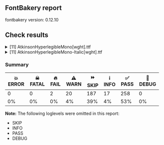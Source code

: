 ## FontBakery report

fontbakery version: 0.12.10





## Check results



<details><summary>[11] AtkinsonHyperlegibleMono[wght].ttf</summary>
<div>
<details>
    <summary>🔥 <b>FAIL</b> Combined length of family and style must not exceed 32 characters. <a href="https://fontbakery.readthedocs.io/en/stable/fontbakery/checks/googlefonts.name.html#"></a></summary>
    <div>







* 🔥 **FAIL** <p>Name ID 4 'Atkinson Hyperlegible Mono ExtraLight' exceeds 32 characters. This has been found to cause problems with the dropdown menu in old versions of Microsoft Word as well as shaping issues for some accented letters in Microsoft Word on Windows 10 and 11.</p>
 [code: nameid4-too-long]



* 🔥 **FAIL** <p>Variable font instance name 'Atkinson Hyperlegible Mono ExtraLight ExtraLight' formed by space-separated concatenation of font family name (nameID 1) and instance subfamily nameID 257 exceeds 32 characters.</p>
<p>This has been found to cause shaping issues for some accented letters in Microsoft Word on Windows 10 and 11.</p>
 [code: instance-too-long]



* 🔥 **FAIL** <p>Variable font instance name 'Atkinson Hyperlegible Mono ExtraLight ExtraLight' formed by space-separated concatenation of font family name (nameID 1) and instance subfamily nameID 257 exceeds 32 characters.</p>
<p>This has been found to cause shaping issues for some accented letters in Microsoft Word on Windows 10 and 11.</p>
 [code: instance-too-long]



* 🔥 **FAIL** <p>Variable font instance name 'Atkinson Hyperlegible Mono ExtraLight Light' formed by space-separated concatenation of font family name (nameID 1) and instance subfamily nameID 259 exceeds 32 characters.</p>
<p>This has been found to cause shaping issues for some accented letters in Microsoft Word on Windows 10 and 11.</p>
 [code: instance-too-long]



* 🔥 **FAIL** <p>Variable font instance name 'Atkinson Hyperlegible Mono ExtraLight Light' formed by space-separated concatenation of font family name (nameID 1) and instance subfamily nameID 259 exceeds 32 characters.</p>
<p>This has been found to cause shaping issues for some accented letters in Microsoft Word on Windows 10 and 11.</p>
 [code: instance-too-long]



* 🔥 **FAIL** <p>Variable font instance name 'Atkinson Hyperlegible Mono ExtraLight Regular' formed by space-separated concatenation of font family name (nameID 1) and instance subfamily nameID 261 exceeds 32 characters.</p>
<p>This has been found to cause shaping issues for some accented letters in Microsoft Word on Windows 10 and 11.</p>
 [code: instance-too-long]



* 🔥 **FAIL** <p>Variable font instance name 'Atkinson Hyperlegible Mono ExtraLight Regular' formed by space-separated concatenation of font family name (nameID 1) and instance subfamily nameID 261 exceeds 32 characters.</p>
<p>This has been found to cause shaping issues for some accented letters in Microsoft Word on Windows 10 and 11.</p>
 [code: instance-too-long]



* 🔥 **FAIL** <p>Variable font instance name 'Atkinson Hyperlegible Mono ExtraLight Medium' formed by space-separated concatenation of font family name (nameID 1) and instance subfamily nameID 263 exceeds 32 characters.</p>
<p>This has been found to cause shaping issues for some accented letters in Microsoft Word on Windows 10 and 11.</p>
 [code: instance-too-long]



* 🔥 **FAIL** <p>Variable font instance name 'Atkinson Hyperlegible Mono ExtraLight Medium' formed by space-separated concatenation of font family name (nameID 1) and instance subfamily nameID 263 exceeds 32 characters.</p>
<p>This has been found to cause shaping issues for some accented letters in Microsoft Word on Windows 10 and 11.</p>
 [code: instance-too-long]



* 🔥 **FAIL** <p>Variable font instance name 'Atkinson Hyperlegible Mono ExtraLight SemiBold' formed by space-separated concatenation of font family name (nameID 1) and instance subfamily nameID 265 exceeds 32 characters.</p>
<p>This has been found to cause shaping issues for some accented letters in Microsoft Word on Windows 10 and 11.</p>
 [code: instance-too-long]



* 🔥 **FAIL** <p>Variable font instance name 'Atkinson Hyperlegible Mono ExtraLight SemiBold' formed by space-separated concatenation of font family name (nameID 1) and instance subfamily nameID 265 exceeds 32 characters.</p>
<p>This has been found to cause shaping issues for some accented letters in Microsoft Word on Windows 10 and 11.</p>
 [code: instance-too-long]



* 🔥 **FAIL** <p>Variable font instance name 'Atkinson Hyperlegible Mono ExtraLight Bold' formed by space-separated concatenation of font family name (nameID 1) and instance subfamily nameID 267 exceeds 32 characters.</p>
<p>This has been found to cause shaping issues for some accented letters in Microsoft Word on Windows 10 and 11.</p>
 [code: instance-too-long]



* 🔥 **FAIL** <p>Variable font instance name 'Atkinson Hyperlegible Mono ExtraLight Bold' formed by space-separated concatenation of font family name (nameID 1) and instance subfamily nameID 267 exceeds 32 characters.</p>
<p>This has been found to cause shaping issues for some accented letters in Microsoft Word on Windows 10 and 11.</p>
 [code: instance-too-long]



* 🔥 **FAIL** <p>Variable font instance name 'Atkinson Hyperlegible Mono ExtraLight ExtraBold' formed by space-separated concatenation of font family name (nameID 1) and instance subfamily nameID 269 exceeds 32 characters.</p>
<p>This has been found to cause shaping issues for some accented letters in Microsoft Word on Windows 10 and 11.</p>
 [code: instance-too-long]



* 🔥 **FAIL** <p>Variable font instance name 'Atkinson Hyperlegible Mono ExtraLight ExtraBold' formed by space-separated concatenation of font family name (nameID 1) and instance subfamily nameID 269 exceeds 32 characters.</p>
<p>This has been found to cause shaping issues for some accented letters in Microsoft Word on Windows 10 and 11.</p>
 [code: instance-too-long]



* ⚠️ **WARN** <p>Name ID 6 'AtkinsonHyperlegibleMono-ExtraLight' exceeds 27 characters. This has been found to cause problems with PostScript printers, especially on Mac platforms.</p>
 [code: nameid6-too-long]



</div>
</details>

<details>
    <summary>⚠️ <b>WARN</b> Checking correctness of monospaced metadata. <a href="https://fontbakery.readthedocs.io/en/stable/fontbakery/checks/opentype.name.html#"></a></summary>
    <div>







* ⚠️ **WARN** <p>The OpenType spec recommends at <a href="https://learn.microsoft.com/en-us/typography/opentype/spec/recom#hhea-table">https://learn.microsoft.com/en-us/typography/opentype/spec/recom#hhea-table</a> that hhea.numberOfHMetrics be set to 3 but this font has 350 instead.
Please read <a href="https://github.com/fonttools/fonttools/issues/3014">https://github.com/fonttools/fonttools/issues/3014</a> to decide whether this makes sense for your font.</p>
 [code: bad-numberOfHMetrics]



</div>
</details>

<details>
    <summary>⚠️ <b>WARN</b> Check accent of Lcaron, dcaron, lcaron, tcaron <a href="https://fontbakery.readthedocs.io/en/stable/fontbakery/checks/universal.html#"></a></summary>
    <div>









* ⚠️ **WARN** <p>dcaron is decomposed and therefore could not be checked. Please check manually.</p>
 [code: decomposed-outline]



</div>
</details>

<details>
    <summary>⚠️ <b>WARN</b> Check font contains no unreachable glyphs <a href="https://fontbakery.readthedocs.io/en/stable/fontbakery/checks/universal.glyphset.html#"></a></summary>
    <div>







* ⚠️ **WARN** <p>The following glyphs could not be reached by codepoint or substitution rules:</p>
<pre><code>- uni0328.alt
</code></pre>
 [code: unreachable-glyphs]



</div>
</details>

<details>
    <summary>⚠️ <b>WARN</b> Validate size, and resolution of article images, and ensure article page has minimum length and includes visual assets. <a href="https://fontbakery.readthedocs.io/en/stable/fontbakery/checks/googlefonts.article.html#"></a></summary>
    <div>







* ⚠️ **WARN** <p>Family metadata at fonts/variable does not have an article.</p>
 [code: lacks-article]



</div>
</details>

<details>
    <summary>⚠️ <b>WARN</b> Check for codepoints not covered by METADATA subsets. <a href="https://fontbakery.readthedocs.io/en/stable/fontbakery/checks/googlefonts.subsets.html#"></a></summary>
    <div>







* ⚠️ **WARN** <p>The following codepoints supported by the font are not covered by
any subsets defined in the font's metadata file, and will never
be served. You can solve this by either manually adding additional
subset declarations to METADATA.pb, or by editing the glyphset
definitions.</p>
<ul>
<li>U+02D8 BREVE: try adding one of: yi, canadian-aboriginal</li>
<li>U+02D9 DOT ABOVE: try adding one of: yi, canadian-aboriginal</li>
<li>U+02DB OGONEK: try adding one of: yi, canadian-aboriginal</li>
<li>U+0302 COMBINING CIRCUMFLEX ACCENT: try adding one of: math, cherokee, coptic, tifinagh</li>
<li>U+0306 COMBINING BREVE: try adding one of: tifinagh, old-permic</li>
<li>U+0307 COMBINING DOT ABOVE: try adding one of: syriac, duployan, canadian-aboriginal, coptic, hebrew, math, todhri, malayalam, tifinagh, tai-le, old-permic</li>
<li>U+030A COMBINING RING ABOVE: try adding one of: syriac, duployan</li>
<li>U+030B COMBINING DOUBLE ACUTE ACCENT: try adding one of: cherokee, osage</li>
<li>U+030C COMBINING CARON: try adding one of: tai-le, cherokee</li>
<li>U+0326 COMBINING COMMA BELOW: try adding math</li>
<li>U+0327 COMBINING CEDILLA: try adding math</li>
<li>U+0328 COMBINING OGONEK: not included in any glyphset definition</li>
<li>U+0394 GREEK CAPITAL LETTER DELTA: try adding one of: math, elbasan, greek</li>
<li>U+03A9 GREEK CAPITAL LETTER OMEGA: try adding one of: math, elbasan, greek</li>
<li>U+03BC GREEK SMALL LETTER MU: try adding one of: math, greek</li>
<li>U+03C0 GREEK SMALL LETTER PI: try adding one of: math, greek, yi</li>
<li>U+2021 DOUBLE DAGGER: try adding adlam</li>
<li>U+2030 PER MILLE SIGN: try adding adlam</li>
<li>U+212E ESTIMATED SYMBOL: try adding math</li>
<li>U+2202 PARTIAL DIFFERENTIAL: try adding math</li>
<li>U+220F N-ARY PRODUCT: try adding math</li>
<li>U+2211 N-ARY SUMMATION: try adding math</li>
<li>U+2219 BULLET OPERATOR: try adding one of: math, symbols, tai-tham, yi</li>
<li>U+221A SQUARE ROOT: try adding math</li>
<li>U+221E INFINITY: try adding math</li>
<li>U+222B INTEGRAL: try adding math</li>
<li>U+2248 ALMOST EQUAL TO: try adding math</li>
<li>U+2260 NOT EQUAL TO: try adding math</li>
<li>U+2264 LESS-THAN OR EQUAL TO: try adding math</li>
<li>U+2265 GREATER-THAN OR EQUAL TO: try adding math</li>
<li>U+25CA LOZENGE: try adding one of: math, symbols</li>
<li>U+266A EIGHTH NOTE: try adding one of: music, symbols</li>
</ul>
<p>Or you can add the above codepoints to one of the subsets supported by the font: <code>latin</code>, <code>latin-ext</code></p>
 [code: unreachable-subsetting]



</div>
</details>

<details>
    <summary>⚠️ <b>WARN</b> Ensure dotted circle glyph is present and can attach marks. <a href="https://fontbakery.readthedocs.io/en/stable/fontbakery/checks/shaping.html#"></a></summary>
    <div>







* ⚠️ **WARN** <p>No dotted circle glyph present</p>
 [code: missing-dotted-circle]



</div>
</details>

<details>
    <summary>⚠️ <b>WARN</b> Ensure soft_dotted characters lose their dot when combined with marks that replace the dot. <a href="https://fontbakery.readthedocs.io/en/stable/fontbakery/checks/shaping.html#"></a></summary>
    <div>







* ⚠️ **WARN** <p>The dot of soft dotted characters used in orthographies <em>must</em> disappear in the following strings: į̀ į́ į̂ į̃ į̄ į̌</p>
<p>The dot of soft dotted characters <em>should</em> disappear in other cases, for example: į̆ į̇ į̈ į̊ į̋ į̦̀ į̦́ į̦̂ į̦̃ į̦̄ į̦̆ į̦̇ į̦̈ į̦̊ į̦̋ į̦̌ į̧̀ į̧́ į̧̂ į̧̃</p>
<p>Your font fully covers the following languages that require the soft-dotted feature: Lithuanian (Latn, 2,357,094 speakers), Dutch (Latn, 31,709,104 speakers).</p>
<p>Your font does <em>not</em> cover the following languages that require the soft-dotted feature: Bete-Bendi (Latn, 100,000 speakers), Ijo, Southeast (Latn, 2,471,000 speakers), Teke-Ebo (Latn, 260,000 speakers), Ukrainian (Cyrl, 29,273,587 speakers), Ejagham (Latn, 120,000 speakers), Bafut (Latn, 158,146 speakers), Lugbara (Latn, 2,200,000 speakers), Nateni (Latn, 100,000 speakers), Heiltsuk (Latn, 300 speakers), Sar (Latn, 500,000 speakers), Kom (Latn, 360,685 speakers), Dii (Latn, 71,000 speakers), Aghem (Latn, 38,843 speakers), Avokaya (Latn, 100,000 speakers), Dan (Latn, 1,099,244 speakers), Mundani (Latn, 34,000 speakers), Ma’di (Latn, 584,000 speakers), Nzakara (Latn, 50,000 speakers), Koonzime (Latn, 40,000 speakers), South Central Banda (Latn, 244,000 speakers), Mango (Latn, 77,000 speakers), Cicipu (Latn, 44,000 speakers), Southern Kisi (Latn, 360,000 speakers), Belarusian (Cyrl, 10,064,517 speakers), Igbo (Latn, 27,823,640 speakers), Kpelle, Guinea (Latn, 622,000 speakers), Makaa (Latn, 221,000 speakers), Kaska (Latn, 125 speakers), Ekpeye (Latn, 226,000 speakers), Fur (Latn, 1,230,163 speakers), Zapotec (Latn, 490,000 speakers), Vute (Latn, 21,000 speakers), Gulay (Latn, 250,478 speakers), Yala (Latn, 200,000 speakers), Mfumte (Latn, 79,000 speakers), Han (Latn, 6 speakers), Ngbaka (Latn, 1,020,000 speakers), Basaa (Latn, 332,940 speakers), Ebira (Latn, 2,200,000 speakers), Navajo (Latn, 166,319 speakers).</p>
 [code: soft-dotted]



</div>
</details>

<details>
    <summary>⚠️ <b>WARN</b> Are there any misaligned on-curve points? <a href="https://fontbakery.readthedocs.io/en/stable/fontbakery/checks/outline.html#"></a></summary>
    <div>







* ⚠️ **WARN** <p>The following glyphs have on-curve points which have potentially incorrect y coordinates:</p>
<pre><code>* G (U+0047): X=395.0,Y=-1.0 (should be at baseline 0?)

* Gbreve (U+011E): X=395.0,Y=-1.0 (should be at baseline 0?)

* uni0122 (U+0122): X=395.0,Y=-1.0 (should be at baseline 0?)

* Gdotaccent (U+0120): X=395.0,Y=-1.0 (should be at baseline 0?)

* Lcaron (U+013D): X=331.0,Y=669.0 (should be at cap-height 668?)

* Oslash (U+00D8): X=556.0,Y=670.0 (should be at cap-height 668?)

* uni1E9E (U+1E9E): X=452.0,Y=670.0 (should be at cap-height 668?)

* Uogonek (U+0172): X=226.0,Y=-1.5 (should be at baseline 0?)

* aacute (U+00E1): X=430.0,Y=670.0 (should be at cap-height 668?)

* agrave (U+00E0): X=190.0,Y=670.0 (should be at cap-height 668?)

* b (U+0062): X=258.0,Y=1.5 (should be at baseline 0?)

* cacute (U+0107): X=466.0,Y=670.0 (should be at cap-height 668?)

* eth (U+00F0): X=195.0,Y=670.0 (should be at cap-height 668?)

* eacute (U+00E9): X=446.0,Y=670.0 (should be at cap-height 668?)

* egrave (U+00E8): X=206.0,Y=670.0 (should be at cap-height 668?)

* iacute (U+00ED): X=431.0,Y=670.0 (should be at cap-height 668?)

* igrave (U+00EC): X=191.0,Y=670.0 (should be at cap-height 668?)

* uni006A0301: X=461.0,Y=670.0 (should be at cap-height 668?)

* nacute (U+0144): X=436.0,Y=670.0 (should be at cap-height 668?)

* oacute (U+00F3): X=436.0,Y=670.0 (should be at cap-height 668?)

* ograve (U+00F2): X=196.0,Y=670.0 (should be at cap-height 668?)

* oslash (U+00F8): X=106.0,Y=-1.0 (should be at baseline 0?)

* p (U+0070): X=258.0,Y=1.5 (should be at baseline 0?)

* thorn (U+00FE): X=258.0,Y=1.5 (should be at baseline 0?)

* r (U+0072): X=520.0,Y=494.0 (should be at x-height 496?)

* racute (U+0155): X=435.0,Y=670.0 (should be at cap-height 668?)

* s (U+0073): X=236.5,Y=1.0 (should be at baseline 0?)

* sacute (U+015B): X=236.5,Y=1.0 (should be at baseline 0?)

* sacute (U+015B): X=434.0,Y=670.0 (should be at cap-height 668?)

* scaron (U+0161): X=236.5,Y=1.0 (should be at baseline 0?)

* uni0219 (U+0219): X=236.5,Y=1.0 (should be at baseline 0?)

* uni0163 (U+0163): X=315.0,Y=1.0 (should be at baseline 0?)

* uacute (U+00FA): X=434.0,Y=670.0 (should be at cap-height 668?)

* ugrave (U+00F9): X=194.0,Y=670.0 (should be at cap-height 668?)

* wacute (U+1E83): X=436.0,Y=670.0 (should be at cap-height 668?)

* wgrave (U+1E81): X=196.0,Y=670.0 (should be at cap-height 668?)

* yacute (U+00FD): X=436.0,Y=670.0 (should be at cap-height 668?)

* ygrave (U+1EF3): X=196.0,Y=670.0 (should be at cap-height 668?)

* zacute (U+017A): X=447.0,Y=670.0 (should be at cap-height 668?)

* ordfeminine (U+00AA): X=227.0,Y=667.0 (should be at cap-height 668?)

* uni03BC (U+03BC): X=369.0,Y=2.0 (should be at baseline 0?)

* uni03BC (U+03BC): X=225.0,Y=1.0 (should be at baseline 0?)

* exclam (U+0021): X=283.0,Y=2.0 (should be at baseline 0?)

* exclam (U+0021): X=349.5,Y=2.0 (should be at baseline 0?)

* exclamdown (U+00A1): X=289.0,Y=1.0 (should be at baseline 0?)

* exclamdown (U+00A1): X=343.0,Y=1.0 (should be at baseline 0?)

* question (U+003F): X=266.0,Y=2.0 (should be at baseline 0?)

* question (U+003F): X=332.5,Y=2.0 (should be at baseline 0?)

* asterisk (U+002A): X=295.0,Y=666.0 (should be at cap-height 668?)

* asterisk (U+002A): X=338.0,Y=666.0 (should be at cap-height 668?)

* braceleft (U+007B): X=252.5,Y=668.5 (should be at cap-height 668?)

* braceleft (U+007B): X=469.0,Y=666.0 (should be at cap-height 668?)

* braceleft (U+007B): X=341.0,Y=666.0 (should be at cap-height 668?)

* braceright (U+007D): X=291.0,Y=666.0 (should be at cap-height 668?)

* braceright (U+007D): X=163.0,Y=666.0 (should be at cap-height 668?)

* braceright (U+007D): X=379.5,Y=668.5 (should be at cap-height 668?)

* ampersand (U+0026): X=348.5,Y=667.0 (should be at cap-height 668?)

* dollar (U+0024): X=410.0,Y=666.0 (should be at cap-height 668?)

* integral (U+222B): X=349.0,Y=669.0 (should be at cap-height 668?)

* integral (U+222B): X=459.5,Y=666.5 (should be at cap-height 668?)

* partialdiff (U+2202): X=388.0,Y=-1.0 (should be at baseline 0?)

* gravecomb (U+0300): X=247.0,Y=670.0 (should be at cap-height 668?)

* acutecomb (U+0301): X=386.0,Y=670.0 (should be at cap-height 668?)

* uni030C.alt: X=295.0,Y=669.0 (should be at cap-height 668?)

* grave (U+0060): X=247.0,Y=670.0 (should be at cap-height 668?)

* acute (U+00B4): X=386.0,Y=670.0 (should be at cap-height 668?)

* three (U+0033): X=403.5,Y=669.5 (should be at cap-height 668?)
</code></pre>
 [code: found-misalignments]



</div>
</details>

<details>
    <summary>⚠️ <b>WARN</b> Ensure fonts have ScriptLangTags declared on the 'meta' table. <a href="https://fontbakery.readthedocs.io/en/stable/fontbakery/checks/googlefonts.meta.html#"></a></summary>
    <div>







* ⚠️ **WARN** <p>This font file does not have a 'meta' table.</p>
 [code: lacks-meta-table]



</div>
</details>

<details>
    <summary>⚠️ <b>WARN</b> Checking OS/2 achVendID. <a href="https://fontbakery.readthedocs.io/en/stable/fontbakery/checks/googlefonts.os2.html#"></a></summary>
    <div>







* ⚠️ **WARN** <p>OS/2 VendorID value 'NONE' is not yet recognized. If you registered it recently, then it's safe to ignore this warning message. Otherwise, you should set it to your own unique 4 character code, and register it with Microsoft at <a href="https://www.microsoft.com/typography/links/vendorlist.aspx">https://www.microsoft.com/typography/links/vendorlist.aspx</a></p>
 [code: unknown]



</div>
</details>
</div>
</details>

<details><summary>[11] AtkinsonHyperlegibleMono-Italic[wght].ttf</summary>
<div>
<details>
    <summary>🔥 <b>FAIL</b> Combined length of family and style must not exceed 32 characters. <a href="https://fontbakery.readthedocs.io/en/stable/fontbakery/checks/googlefonts.name.html#"></a></summary>
    <div>







* 🔥 **FAIL** <p>Name ID 4 'Atkinson Hyperlegible Mono ExtraLight' exceeds 32 characters. This has been found to cause problems with the dropdown menu in old versions of Microsoft Word as well as shaping issues for some accented letters in Microsoft Word on Windows 10 and 11.</p>
 [code: nameid4-too-long]



* 🔥 **FAIL** <p>Variable font instance name 'Atkinson Hyperlegible Mono ExtraLight ExtraLight Italic' formed by space-separated concatenation of font family name (nameID 1) and instance subfamily nameID 257 exceeds 32 characters.</p>
<p>This has been found to cause shaping issues for some accented letters in Microsoft Word on Windows 10 and 11.</p>
 [code: instance-too-long]



* 🔥 **FAIL** <p>Variable font instance name 'Atkinson Hyperlegible Mono ExtraLight ExtraLight Italic' formed by space-separated concatenation of font family name (nameID 1) and instance subfamily nameID 257 exceeds 32 characters.</p>
<p>This has been found to cause shaping issues for some accented letters in Microsoft Word on Windows 10 and 11.</p>
 [code: instance-too-long]



* 🔥 **FAIL** <p>Variable font instance name 'Atkinson Hyperlegible Mono ExtraLight Light Italic' formed by space-separated concatenation of font family name (nameID 1) and instance subfamily nameID 259 exceeds 32 characters.</p>
<p>This has been found to cause shaping issues for some accented letters in Microsoft Word on Windows 10 and 11.</p>
 [code: instance-too-long]



* 🔥 **FAIL** <p>Variable font instance name 'Atkinson Hyperlegible Mono ExtraLight Light Italic' formed by space-separated concatenation of font family name (nameID 1) and instance subfamily nameID 259 exceeds 32 characters.</p>
<p>This has been found to cause shaping issues for some accented letters in Microsoft Word on Windows 10 and 11.</p>
 [code: instance-too-long]



* 🔥 **FAIL** <p>Variable font instance name 'Atkinson Hyperlegible Mono ExtraLight Italic' formed by space-separated concatenation of font family name (nameID 1) and instance subfamily nameID 261 exceeds 32 characters.</p>
<p>This has been found to cause shaping issues for some accented letters in Microsoft Word on Windows 10 and 11.</p>
 [code: instance-too-long]



* 🔥 **FAIL** <p>Variable font instance name 'Atkinson Hyperlegible Mono ExtraLight Italic' formed by space-separated concatenation of font family name (nameID 1) and instance subfamily nameID 261 exceeds 32 characters.</p>
<p>This has been found to cause shaping issues for some accented letters in Microsoft Word on Windows 10 and 11.</p>
 [code: instance-too-long]



* 🔥 **FAIL** <p>Variable font instance name 'Atkinson Hyperlegible Mono ExtraLight Medium Italic' formed by space-separated concatenation of font family name (nameID 1) and instance subfamily nameID 263 exceeds 32 characters.</p>
<p>This has been found to cause shaping issues for some accented letters in Microsoft Word on Windows 10 and 11.</p>
 [code: instance-too-long]



* 🔥 **FAIL** <p>Variable font instance name 'Atkinson Hyperlegible Mono ExtraLight Medium Italic' formed by space-separated concatenation of font family name (nameID 1) and instance subfamily nameID 263 exceeds 32 characters.</p>
<p>This has been found to cause shaping issues for some accented letters in Microsoft Word on Windows 10 and 11.</p>
 [code: instance-too-long]



* 🔥 **FAIL** <p>Variable font instance name 'Atkinson Hyperlegible Mono ExtraLight SemiBold Italic' formed by space-separated concatenation of font family name (nameID 1) and instance subfamily nameID 265 exceeds 32 characters.</p>
<p>This has been found to cause shaping issues for some accented letters in Microsoft Word on Windows 10 and 11.</p>
 [code: instance-too-long]



* 🔥 **FAIL** <p>Variable font instance name 'Atkinson Hyperlegible Mono ExtraLight SemiBold Italic' formed by space-separated concatenation of font family name (nameID 1) and instance subfamily nameID 265 exceeds 32 characters.</p>
<p>This has been found to cause shaping issues for some accented letters in Microsoft Word on Windows 10 and 11.</p>
 [code: instance-too-long]



* 🔥 **FAIL** <p>Variable font instance name 'Atkinson Hyperlegible Mono ExtraLight Bold Italic' formed by space-separated concatenation of font family name (nameID 1) and instance subfamily nameID 267 exceeds 32 characters.</p>
<p>This has been found to cause shaping issues for some accented letters in Microsoft Word on Windows 10 and 11.</p>
 [code: instance-too-long]



* 🔥 **FAIL** <p>Variable font instance name 'Atkinson Hyperlegible Mono ExtraLight Bold Italic' formed by space-separated concatenation of font family name (nameID 1) and instance subfamily nameID 267 exceeds 32 characters.</p>
<p>This has been found to cause shaping issues for some accented letters in Microsoft Word on Windows 10 and 11.</p>
 [code: instance-too-long]



* 🔥 **FAIL** <p>Variable font instance name 'Atkinson Hyperlegible Mono ExtraLight ExtraBold Italic' formed by space-separated concatenation of font family name (nameID 1) and instance subfamily nameID 269 exceeds 32 characters.</p>
<p>This has been found to cause shaping issues for some accented letters in Microsoft Word on Windows 10 and 11.</p>
 [code: instance-too-long]



* 🔥 **FAIL** <p>Variable font instance name 'Atkinson Hyperlegible Mono ExtraLight ExtraBold Italic' formed by space-separated concatenation of font family name (nameID 1) and instance subfamily nameID 269 exceeds 32 characters.</p>
<p>This has been found to cause shaping issues for some accented letters in Microsoft Word on Windows 10 and 11.</p>
 [code: instance-too-long]



* ⚠️ **WARN** <p>Name ID 6 'AtkinsonHyperlegibleMono-ExtraLightItalic' exceeds 27 characters. This has been found to cause problems with PostScript printers, especially on Mac platforms.</p>
 [code: nameid6-too-long]



</div>
</details>

<details>
    <summary>⚠️ <b>WARN</b> Checking correctness of monospaced metadata. <a href="https://fontbakery.readthedocs.io/en/stable/fontbakery/checks/opentype.name.html#"></a></summary>
    <div>







* ⚠️ **WARN** <p>The OpenType spec recommends at <a href="https://learn.microsoft.com/en-us/typography/opentype/spec/recom#hhea-table">https://learn.microsoft.com/en-us/typography/opentype/spec/recom#hhea-table</a> that hhea.numberOfHMetrics be set to 3 but this font has 350 instead.
Please read <a href="https://github.com/fonttools/fonttools/issues/3014">https://github.com/fonttools/fonttools/issues/3014</a> to decide whether this makes sense for your font.</p>
 [code: bad-numberOfHMetrics]



</div>
</details>

<details>
    <summary>⚠️ <b>WARN</b> Check accent of Lcaron, dcaron, lcaron, tcaron <a href="https://fontbakery.readthedocs.io/en/stable/fontbakery/checks/universal.html#"></a></summary>
    <div>









* ⚠️ **WARN** <p>dcaron is decomposed and therefore could not be checked. Please check manually.</p>
 [code: decomposed-outline]



</div>
</details>

<details>
    <summary>⚠️ <b>WARN</b> Check font contains no unreachable glyphs <a href="https://fontbakery.readthedocs.io/en/stable/fontbakery/checks/universal.glyphset.html#"></a></summary>
    <div>







* ⚠️ **WARN** <p>The following glyphs could not be reached by codepoint or substitution rules:</p>
<pre><code>- uni0328.alt
</code></pre>
 [code: unreachable-glyphs]



</div>
</details>

<details>
    <summary>⚠️ <b>WARN</b> Validate size, and resolution of article images, and ensure article page has minimum length and includes visual assets. <a href="https://fontbakery.readthedocs.io/en/stable/fontbakery/checks/googlefonts.article.html#"></a></summary>
    <div>







* ⚠️ **WARN** <p>Family metadata at fonts/variable does not have an article.</p>
 [code: lacks-article]



</div>
</details>

<details>
    <summary>⚠️ <b>WARN</b> Check for codepoints not covered by METADATA subsets. <a href="https://fontbakery.readthedocs.io/en/stable/fontbakery/checks/googlefonts.subsets.html#"></a></summary>
    <div>







* ⚠️ **WARN** <p>The following codepoints supported by the font are not covered by
any subsets defined in the font's metadata file, and will never
be served. You can solve this by either manually adding additional
subset declarations to METADATA.pb, or by editing the glyphset
definitions.</p>
<ul>
<li>U+02D8 BREVE: try adding one of: yi, canadian-aboriginal</li>
<li>U+02D9 DOT ABOVE: try adding one of: yi, canadian-aboriginal</li>
<li>U+02DB OGONEK: try adding one of: yi, canadian-aboriginal</li>
<li>U+0302 COMBINING CIRCUMFLEX ACCENT: try adding one of: math, cherokee, coptic, tifinagh</li>
<li>U+0306 COMBINING BREVE: try adding one of: tifinagh, old-permic</li>
<li>U+0307 COMBINING DOT ABOVE: try adding one of: syriac, duployan, canadian-aboriginal, coptic, hebrew, math, todhri, malayalam, tifinagh, tai-le, old-permic</li>
<li>U+030A COMBINING RING ABOVE: try adding one of: syriac, duployan</li>
<li>U+030B COMBINING DOUBLE ACUTE ACCENT: try adding one of: cherokee, osage</li>
<li>U+030C COMBINING CARON: try adding one of: tai-le, cherokee</li>
<li>U+0326 COMBINING COMMA BELOW: try adding math</li>
<li>U+0327 COMBINING CEDILLA: try adding math</li>
<li>U+0328 COMBINING OGONEK: not included in any glyphset definition</li>
<li>U+0394 GREEK CAPITAL LETTER DELTA: try adding one of: math, elbasan, greek</li>
<li>U+03A9 GREEK CAPITAL LETTER OMEGA: try adding one of: math, elbasan, greek</li>
<li>U+03BC GREEK SMALL LETTER MU: try adding one of: math, greek</li>
<li>U+03C0 GREEK SMALL LETTER PI: try adding one of: math, greek, yi</li>
<li>U+2021 DOUBLE DAGGER: try adding adlam</li>
<li>U+2030 PER MILLE SIGN: try adding adlam</li>
<li>U+212E ESTIMATED SYMBOL: try adding math</li>
<li>U+2202 PARTIAL DIFFERENTIAL: try adding math</li>
<li>U+220F N-ARY PRODUCT: try adding math</li>
<li>U+2211 N-ARY SUMMATION: try adding math</li>
<li>U+2219 BULLET OPERATOR: try adding one of: math, symbols, tai-tham, yi</li>
<li>U+221A SQUARE ROOT: try adding math</li>
<li>U+221E INFINITY: try adding math</li>
<li>U+222B INTEGRAL: try adding math</li>
<li>U+2248 ALMOST EQUAL TO: try adding math</li>
<li>U+2260 NOT EQUAL TO: try adding math</li>
<li>U+2264 LESS-THAN OR EQUAL TO: try adding math</li>
<li>U+2265 GREATER-THAN OR EQUAL TO: try adding math</li>
<li>U+25CA LOZENGE: try adding one of: math, symbols</li>
<li>U+266A EIGHTH NOTE: try adding one of: music, symbols</li>
</ul>
<p>Or you can add the above codepoints to one of the subsets supported by the font: <code>latin</code>, <code>latin-ext</code></p>
 [code: unreachable-subsetting]



</div>
</details>

<details>
    <summary>⚠️ <b>WARN</b> Ensure dotted circle glyph is present and can attach marks. <a href="https://fontbakery.readthedocs.io/en/stable/fontbakery/checks/shaping.html#"></a></summary>
    <div>







* ⚠️ **WARN** <p>No dotted circle glyph present</p>
 [code: missing-dotted-circle]



</div>
</details>

<details>
    <summary>⚠️ <b>WARN</b> Ensure soft_dotted characters lose their dot when combined with marks that replace the dot. <a href="https://fontbakery.readthedocs.io/en/stable/fontbakery/checks/shaping.html#"></a></summary>
    <div>







* ⚠️ **WARN** <p>The dot of soft dotted characters used in orthographies <em>must</em> disappear in the following strings: į̀ į́ į̂ į̃ į̄ į̌</p>
<p>The dot of soft dotted characters <em>should</em> disappear in other cases, for example: į̆ į̇ į̈ į̊ į̋ į̦̀ į̦́ į̦̂ į̦̃ į̦̄ į̦̆ į̦̇ į̦̈ į̦̊ į̦̋ į̦̌ į̧̀ į̧́ į̧̂ į̧̃</p>
<p>Your font fully covers the following languages that require the soft-dotted feature: Lithuanian (Latn, 2,357,094 speakers), Dutch (Latn, 31,709,104 speakers).</p>
<p>Your font does <em>not</em> cover the following languages that require the soft-dotted feature: Bete-Bendi (Latn, 100,000 speakers), Ijo, Southeast (Latn, 2,471,000 speakers), Teke-Ebo (Latn, 260,000 speakers), Ukrainian (Cyrl, 29,273,587 speakers), Ejagham (Latn, 120,000 speakers), Bafut (Latn, 158,146 speakers), Lugbara (Latn, 2,200,000 speakers), Nateni (Latn, 100,000 speakers), Heiltsuk (Latn, 300 speakers), Sar (Latn, 500,000 speakers), Kom (Latn, 360,685 speakers), Dii (Latn, 71,000 speakers), Aghem (Latn, 38,843 speakers), Avokaya (Latn, 100,000 speakers), Dan (Latn, 1,099,244 speakers), Mundani (Latn, 34,000 speakers), Ma’di (Latn, 584,000 speakers), Nzakara (Latn, 50,000 speakers), Koonzime (Latn, 40,000 speakers), South Central Banda (Latn, 244,000 speakers), Mango (Latn, 77,000 speakers), Cicipu (Latn, 44,000 speakers), Southern Kisi (Latn, 360,000 speakers), Belarusian (Cyrl, 10,064,517 speakers), Igbo (Latn, 27,823,640 speakers), Kpelle, Guinea (Latn, 622,000 speakers), Makaa (Latn, 221,000 speakers), Kaska (Latn, 125 speakers), Ekpeye (Latn, 226,000 speakers), Fur (Latn, 1,230,163 speakers), Zapotec (Latn, 490,000 speakers), Vute (Latn, 21,000 speakers), Gulay (Latn, 250,478 speakers), Yala (Latn, 200,000 speakers), Mfumte (Latn, 79,000 speakers), Han (Latn, 6 speakers), Ngbaka (Latn, 1,020,000 speakers), Basaa (Latn, 332,940 speakers), Ebira (Latn, 2,200,000 speakers), Navajo (Latn, 166,319 speakers).</p>
 [code: soft-dotted]



</div>
</details>

<details>
    <summary>⚠️ <b>WARN</b> Are there any misaligned on-curve points? <a href="https://fontbakery.readthedocs.io/en/stable/fontbakery/checks/outline.html#"></a></summary>
    <div>







* ⚠️ **WARN** <p>The following glyphs have on-curve points which have potentially incorrect y coordinates:</p>
<pre><code>* Lcaron (U+013D): X=419.0,Y=669.0 (should be at cap-height 668?)

* Oslash (U+00D8): X=643.0,Y=670.0 (should be at cap-height 668?)

* uni1E9E (U+1E9E): X=316.5,Y=-1.0 (should be at baseline 0?)

* uni1E9E (U+1E9E): X=538.0,Y=670.0 (should be at cap-height 668?)

* a (U+0061): X=147.5,Y=2.0 (should be at baseline 0?)

* aacute (U+00E1): X=147.5,Y=2.0 (should be at baseline 0?)

* abreve (U+0103): X=147.5,Y=2.0 (should be at baseline 0?)

* acircumflex (U+00E2): X=147.5,Y=2.0 (should be at baseline 0?)

* adieresis (U+00E4): X=147.5,Y=2.0 (should be at baseline 0?)

* agrave (U+00E0): X=147.5,Y=2.0 (should be at baseline 0?)

* amacron (U+0101): X=147.5,Y=2.0 (should be at baseline 0?)

* aogonek (U+0105): X=147.5,Y=2.0 (should be at baseline 0?)

* aring (U+00E5): X=147.5,Y=2.0 (should be at baseline 0?)

* atilde (U+00E3): X=147.5,Y=2.0 (should be at baseline 0?)

* ae (U+00E6): X=48.5,Y=1.0 (should be at baseline 0?)

* oslash (U+00F8): X=55.0,Y=-1.0 (should be at baseline 0?)

* r (U+0072): X=573.0,Y=494.0 (should be at x-height 496?)

* s (U+0073): X=211.0,Y=1.5 (should be at baseline 0?)

* s (U+0073): X=421.5,Y=495.5 (should be at x-height 496?)

* sacute (U+015B): X=211.0,Y=1.5 (should be at baseline 0?)

* scaron (U+0161): X=211.0,Y=1.5 (should be at baseline 0?)

* uni0219 (U+0219): X=211.0,Y=1.5 (should be at baseline 0?)

* uni0163 (U+0163): X=272.0,Y=2.0 (should be at baseline 0?)

* uni03BC (U+03BC): X=190.0,Y=-1.5 (should be at baseline 0?)

* exclam (U+0021): X=238.0,Y=2.0 (should be at baseline 0?)

* exclam (U+0021): X=304.5,Y=2.0 (should be at baseline 0?)

* exclamdown (U+00A1): X=237.0,Y=1.0 (should be at baseline 0?)

* exclamdown (U+00A1): X=291.0,Y=1.0 (should be at baseline 0?)

* question (U+003F): X=464.0,Y=670.0 (should be at cap-height 668?)

* question (U+003F): X=220.0,Y=2.0 (should be at baseline 0?)

* question (U+003F): X=286.5,Y=2.0 (should be at baseline 0?)

* asterisk (U+002A): X=383.0,Y=666.0 (should be at cap-height 668?)

* asterisk (U+002A): X=426.0,Y=666.0 (should be at cap-height 668?)

* braceleft (U+007B): X=558.0,Y=666.0 (should be at cap-height 668?)

* braceleft (U+007B): X=420.0,Y=666.0 (should be at cap-height 668?)

* braceright (U+007D): X=371.0,Y=666.0 (should be at cap-height 668?)

* braceright (U+007D): X=253.0,Y=666.0 (should be at cap-height 668?)

* ampersand (U+0026): X=425.0,Y=666.0 (should be at cap-height 668?)

* section (U+00A7): X=466.5,Y=666.5 (should be at cap-height 668?)

* integral (U+222B): X=431.0,Y=669.0 (should be at cap-height 668?)

* uni030C.alt: X=385.0,Y=669.0 (should be at cap-height 668?)

* three (U+0033): X=465.0,Y=670.0 (should be at cap-height 668?)
</code></pre>
 [code: found-misalignments]



</div>
</details>

<details>
    <summary>⚠️ <b>WARN</b> Ensure fonts have ScriptLangTags declared on the 'meta' table. <a href="https://fontbakery.readthedocs.io/en/stable/fontbakery/checks/googlefonts.meta.html#"></a></summary>
    <div>







* ⚠️ **WARN** <p>This font file does not have a 'meta' table.</p>
 [code: lacks-meta-table]



</div>
</details>

<details>
    <summary>⚠️ <b>WARN</b> Checking OS/2 achVendID. <a href="https://fontbakery.readthedocs.io/en/stable/fontbakery/checks/googlefonts.os2.html#"></a></summary>
    <div>







* ⚠️ **WARN** <p>OS/2 VendorID value 'NONE' is not yet recognized. If you registered it recently, then it's safe to ignore this warning message. Otherwise, you should set it to your own unique 4 character code, and register it with Microsoft at <a href="https://www.microsoft.com/typography/links/vendorlist.aspx">https://www.microsoft.com/typography/links/vendorlist.aspx</a></p>
 [code: unknown]



</div>
</details>
</div>
</details>




### Summary

| 💥 ERROR | ☠ FATAL | 🔥 FAIL | ⚠️ WARN | ⏩ SKIP | ℹ️ INFO | ✅ PASS | 🔎 DEBUG | 
| ---|---|---|---|---|---|---|---|
| 0 | 0 | 2 | 20 | 187 | 17 | 258 | 0 | 
| 0% | 0% | 0% | 4% | 39% | 4% | 53% | 0% | 



**Note:** The following loglevels were omitted in this report:


* SKIP
* INFO
* PASS
* DEBUG
